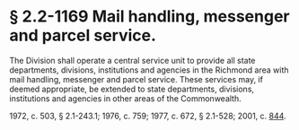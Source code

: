 # § 2.2-1169 Mail handling, messenger and parcel service.

<p>The Division shall operate a central service unit to provide all state departments, divisions, institutions and agencies in the Richmond area with mail handling, messenger and parcel service. These services may, if deemed appropriate, be extended to state departments, divisions, institutions and agencies in other areas of the Commonwealth.</p><p>1972, c. 503, § 2.1-243.1; 1976, c. 759; 1977, c. 672, § 2.1-528; 2001, c. <a href='http://lis.virginia.gov/cgi-bin/legp604.exe?011+ful+CHAP0844'>844</a>.</p>